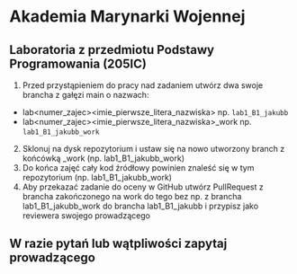 # Akademia Marynarki Wojennej
## Laboratoria z przedmiotu Podstawy Programowania (205IC)

1. Przed przystąpieniem do pracy nad zadaniem utwórz dwa swoje brancha z gałęzi main o nazwach:
 - lab<numer_zajec>_<grupa>_<imie_pierwsze_litera_nazwiska> np. `lab1_B1_jakubb`
 - lab<numer_zajec>_<grupa>_<imie_pierwsze_litera_nazwiska>_work np. `lab1_B1_jakubb_work`
2. Sklonuj na dysk repozytorium i ustaw się na nowo utworzony branch z końcówką _work (np. lab1_B1_jakubb_work)
3. Do końca zajęć cały kod źródłowy powinien znaleść się w tym repozytorium (np. lab1_B1_jakubb_work)
4. Aby przekazać zadanie do oceny w GitHub utwórz PullRequest z brancha zakończonego na work do tego bez np. z brancha lab1_B1_jakubb_work do brancha lab1_B1_jakubb i przypisz jako reviewera swojego prowadzącego
  
  
## W razie pytań lub wątpliwości zapytaj prowadzącego
 
